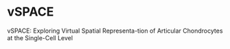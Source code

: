 # vSPACE
vSPACE: Exploring Virtual Spatial Representa-tion of Articular Chondrocytes at the Single-Cell Level 
